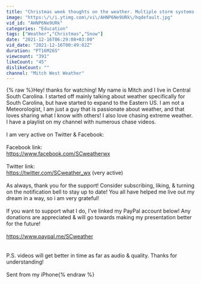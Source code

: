 ```yaml
---
title: "Christmas week thoughts on the weather. Multiple storm systems possible! Update on severe weather"
image: "https:\/\/i.ytimg.com\/vi\/AHNP6Ne9URk\/hqdefault.jpg"
vid_id: "AHNP6Ne9URk"
categories: "Education"
tags: ["Weather","Christmas","Snow"]
date: "2021-12-16T06:29:08+03:00"
vid_date: "2021-12-16T00:49:02Z"
duration: "PT16M26S"
viewcount: "391"
likeCount: "45"
dislikeCount: ""
channel: "Mitch West Weather"
---
```

{% raw %}Hey! thanks for watching! My name is Mitch and I live in Central South Carolina. I started off mainly talking about weather specifically for South Carolina, but have started to expand to the Eastern US. I am not a Meteorologist, I am just a guy that is passionate about weather, and that loves sharing what I know with others! I also love chasing extreme weather. I have a playlist on my channel with numerous chase videos. <br /><br />I am very active on Twitter &amp; Facebook:<br /><br />Facebook link:<br /><a rel="nofollow" target="blank" href="https://www.facebook.com/SCweatherwx">https://www.facebook.com/SCweatherwx</a><br /><br />Twitter link:<br /><a rel="nofollow" target="blank" href="https://twitter.com/SCweather_wx">https://twitter.com/SCweather_wx</a> (very active)<br /><br />As always, thank you for the support! Consider subscribing, liking, &amp; turning on the notification bell to stay up to date! You all have helped me live out my dream in a way, so i am very grateful!<br /><br />If you want to support what I do, I’ve linked my PayPal account below! Any donations are appreciated &amp; will go towards making my presentation better for the future!<br /><br /><a rel="nofollow" target="blank" href="https://www.paypal.me/SCweather">https://www.paypal.me/SCweather</a><br /><br /><br />P.S. videos will get better in time as far as audio &amp; quality. Thanks for understanding! <br /><br />Sent from my iPhone{% endraw %}
